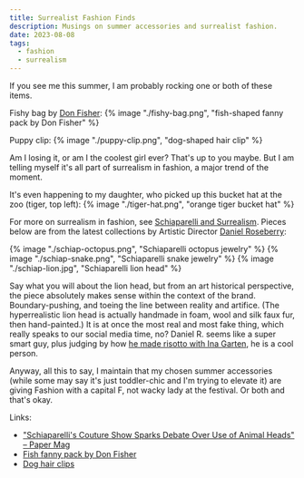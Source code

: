 ```yaml
---
title: Surrealist Fashion Finds
description: Musings on summer accessories and surrealist fashion.
date: 2023-08-08
tags:
  - fashion
  - surrealism
---
```

If you see me this summer, I am probably rocking one or both of these items.

Fishy bag by [Don Fisher](https://don-fisher.com/):
{% image "./fishy-bag.png", "fish-shaped fanny pack by Don Fisher" %}

Puppy clip:
{% image "./puppy-clip.png", "dog-shaped hair clip" %}


Am I losing it, or am I the coolest girl ever? That's up to you maybe. But I am telling myself it's all part of surrealism in fashion, a major trend of the moment.

It's even happening to my daughter, who picked up this bucket hat at the zoo (tiger, top left):
{% image "./tiger-hat.png", "orange tiger bucket hat" %}

For more on surrealism in fashion, see [Schiaparelli and Surrealism](https://artsandculture.google.com/story/schiaparelli-and-surrealism-victoria-and-albert-museum/yQXRabXbe04rJw?hl=en). Pieces below are from the latest collections by Artistic Director [Daniel Roseberry](https://www.schiaparelli.com/en/21-place-vendome/daniel-roseberry/): 

{% image "./schiap-octopus.png", "Schiaparelli octopus jewelry" %}
{% image "./schiap-snake.png", "Schiaparelli snake jewelry" %}
{% image "./schiap-lion.jpg", "Schiaparelli lion head" %}

Say what you will about the lion head, but from an art historical perspective, the piece absolutely makes sense within the context of the brand. Boundary-pushing, and toeing the line between reality and artifice. (The hyperrealistic lion head is actually handmade in foam, wool and silk faux fur, then hand-painted.) It is at once the most real and most fake thing, which really speaks to our social media time, no?
Daniel R. seems like a super smart guy, plus judging by how [he made risotto with Ina Garten](https://www.nytimes.com/2022/10/25/t-magazine/ina-garten-risotto-recipe.html), he is a cool person.

Anyway, all this to say, I maintain that my chosen summer accessories (while some may say it's just toddler-chic and I'm trying to elevate it) are giving Fashion with a capital F, not wacky lady at the festival. Or both and that's okay. 


Links:

- ["Schiaparelli's Couture Show Sparks Debate Over Use of Animal Heads" – Paper Mag](https://www.papermag.com/schiaparelli-animal-heads)
- [Fish fanny pack by Don Fisher](https://don-fisher.com/collections/fanny-packs/products/john-dory-adult)
- [Dog hair clips](https://www.etsy.com/listing/1526118167/french-acetate-dog-hair-clip-claw-fun)
